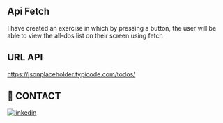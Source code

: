 
## Api Fetch

I have created an exercise in which by pressing a button, the user will be able to view the all-dos list on their screen using fetch
## URL API

https://jsonplaceholder.typicode.com/todos/
## 🔗 CONTACT

[![linkedin](https://img.shields.io/badge/linkedin-0A66C2?style=for-the-badge&logo=linkedin&logoColor=white)](https://www.linkedin.com/in/aleksander-trujillo-90a066299/)

